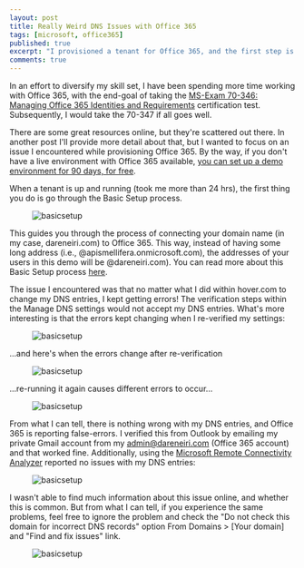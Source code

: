 ```yaml
---
layout: post
title: Really Weird DNS Issues with Office 365
tags: [microsoft, office365]
published: true
excerpt: "I provisioned a tenant for Office 365, and the first step is to set up your DNS. I ran into some weird issues, but they turned out to be not issues, but maybe a bug."
comments: true
---
```


In an effort to diversify my skill set, I have been spending more time working with Office 365, with the end-goal of taking the [MS-Exam 70-346: Managing Office 365 Identities and Requirements](https://www.microsoft.com/learning/en-us/mcsa-office365-certification.aspx) certification test. Subsequently, I would take the 70-347 if all goes well.

There are some great resources online, but they're scattered out there. In another post I'll provide more detail about that, but I wanted to focus on an issue I encountered while provisioning Office 365. By the way, if you don't have a live environment with Office 365 available, [you can set up a demo environment for 90 days, for free](https://paulrobichaux.wordpress.com/2014/06/04/creating-an-office-365-demo-tenant/).


When a tenant is up and running (took me more than 24 hrs), the first thing you do is go through the Basic Setup process.

<figure>
    <img src="{{ site.url }}/images/setup.png" alt="basicsetup">
</figure>


This guides you through the process of connecting your domain name (in my case, dareneiri.com) to Office 365. This way, instead of having some long address (i.e., @apismellifera.onmicrosoft.com), the addresses of your users in this demo will be @dareneiri.com). You can read more about this Basic Setup process [here](https://support.office.com/en-us/article/Verify-your-domain-in-Office-365-6383f56d-3d09-4dcb-9b41-b5f5a5efd611).

The issue I encountered was that no matter what I did within hover.com to change my DNS entries, I kept getting errors! The verification steps within the Manage DNS settings would not accept my DNS entries. What's more interesting is that the errors kept changing when I re-verified my settings:

<figure>
    <img src="{{ site.url }}/images/officedns1.png" alt="basicsetup">
</figure>

...and here's when the errors change after re-verification

<figure>
    <img src="{{ site.url }}/images/officedns2.png" alt="basicsetup">
</figure>

...re-running it again causes different errors to occur...

<figure>
    <img src="{{ site.url }}/images/officedns3.png" alt="basicsetup">
</figure>


From what I can tell, there is nothing wrong with my DNS entries, and Office 365 is reporting false-errors. I verified this from Outlook by emailing my private Gmail account from my admin@dareneiri.com (Office 365 account) and that worked fine. Additionally, using the [Microsoft Remote Connectivity Analyzer](https://testconnectivity.microsoft.com/) reported no issues with my DNS entries:


<figure>
    <img src="{{ site.url }}/images/testconnectivity.png" alt="basicsetup">
</figure>


I wasn't able to find much information about this issue online, and whether this is common. But from what I can tell, if you experience the same problems, feel free to ignore the problem and check the "Do not check this domain for incorrect DNS records" option From Domains > [Your domain] and "Find and fix issues" link.

<figure>
    <img src="{{ site.url }}/images/dnscheck.png" alt="basicsetup">
</figure>
